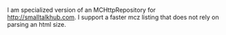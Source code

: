 I am specialized version of an MCHttpRepository for http://smalltalkhub.com.I support a faster mcz listing that does not rely on parsing an html size.